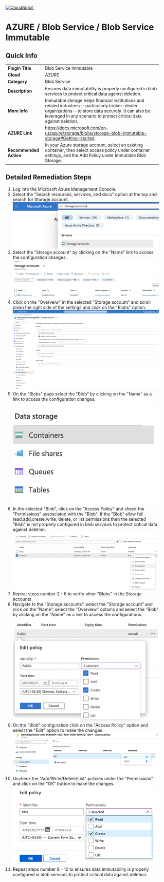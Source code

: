 [![CloudSploit](https://cloudsploit.com/img/logo-new-big-text-100.png "CloudSploit")](https://cloudsploit.com)

# AZURE / Blob Service / Blob Service Immutable

## Quick Info

| | |
|-|-|
| **Plugin Title** | Blob Service Immutable |
| **Cloud** | AZURE |
| **Category** | Blob Service |
| **Description** | Ensures data immutability is properly configured in blob services to protect critical data against deletion. |
| **More Info** | Immutable storage helps financial institutions and related industries--particularly broker-dealer organizations--to store data securely. It can also be leveraged in any scenario to protect critical data against deletion. |
| **AZURE Link** | https://docs.microsoft.com/en-us/azure/storage/blobs/storage-blob-immutable-storage#Getting-started |
| **Recommended Action** | In your Azure storage account, select an existing container, then select access policy under container settings, and the Add Policy under Immutable Blob Storage. |

## Detailed Remediation Steps
1. Log into the Microsoft Azure Management Console.
2. Select the "Search resources, services, and docs" option at the top and search for Storage account. </br> <img src="/resources/azure/blobservice/blob-service-immutable/step2.png"/>
3. Select the "Storage account" by clicking on the "Name" link to access the configuration changes. </br> <img src="/resources/azure/blobservice/blob-service-immutable/step3.png"/>
4. Click on the "Overveiw" in the selected "Storage account" and scroll down the right side of the settings and click on the "Blobs" option. </br> <img src="/resources/azure/blobservice/blob-service-immutable/step4.png"/>
5. On the "Blobs" page select the "Blob" by clicking on the "Name" as a link to access the configuration changes.</br> <img src="/resources/azure/blobservice/blob-service-immutable/step5.png"/>
6. In the selected "Blob", click on the "Access Policy" and check the "Permissions" assosciated with the "Blob". If the "Blob" allow full read,add,create,write, delete, or list permissions then the selected "Blob" is not properly configured in blob services to protect critical data against deletion.</br> <img src="/resources/azure/blobservice/blob-service-immutable/step6.png"/>
7. Repeat steps number 2 - 6 to verify other "Blobs" in the Storage accounts. </br>
8. Navigate to the "Storage accounts", select the "Storage account" and click on the "Name", select the "Overview" options and select the "Blob" by clicking on the "Name" as a link to access the configurations.</br> <img src="/resources/azure/blobservice/blob-service-immutable/step8.png"/>
9. On the "Blob" configuration click on the "Access Policy" option and select the "Edit" option to make the changes.</br> <img src="/resources/azure/blobservice/blob-service-immutable/step9.png"/>
10. Uncheck the "Add/Write/Detele/List" policies under the "Permissions" and click on the "OK" button to make the changes.</br> <img src="/resources/azure/blobservice/blob-service-immutable/step10.png"/>
11. Repeat steps number 8 - 10 to ensures data immutability is properly configured in blob services to protect critical data against deletion.</br>
